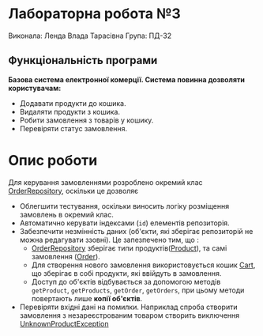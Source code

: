 # Лабораторна робота №3
 Виконала: Ленда Влада Тарасівна 
 Група: ПД-32 
## Функціональність програми

**Базова система електронної комерції. Система повинна дозволяти користувачам:**
- Додавати продукти до кошика.
- Видаляти продукти з кошика. 
- Робити замовлення з товарів у кошику.
- Перевіряти статус замовлення. 

# Опис роботи

Для керування замовленнями розроблено окремий клас [OrderRepository](lab3/OrderRepository.java), оскільки це дозволяє
   - Облегшити тестування, оскільки виносить логіку розміщення замовлень в окремий клас.
   - Автоматично керувати індексами (`id`) елементів репозиторія.
   - Забезпечити незмінність даних (об'єкти, які зберігає репозиторій не можна редагувати ззовні). Це запезпечено тим, що :
     - [OrderRepository](OrderRepository.java) зберігає типи продуктів([Product](Product.java)), та самі замовлення ([Order](Order.java)).
     - Для створення нового замовлення використовується кошик [Cart](Cart.java), що зберігає в собі продукти, які ввійдуть в замовлення.
     - Доступ до об'єктів відбувається за допомогою методів `getProduct`, `getProducts`, `getOrder`, `getOrders`, при цьому методи повертають лише **копії об'єктів**.
   - Перевіряти вхідні дані на помилки. Наприклад спроба створити замовлення з незареєстрованим товаром створить виключення [UnknownProductException](UnknownProductException.java)
